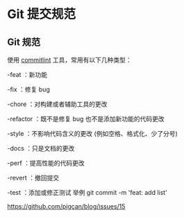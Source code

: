 # Git 提交规范

## Git 规范

使用 [commitlint](https://github.com/conventional-changelog/commitlint) 工具，常用有以下几种类型：

-feat ：新功能

-fix ：修复 bug

-chore ：对构建或者辅助工具的更改

-refactor ：既不是修复 bug 也不是添加新功能的代码更改

-style ：不影响代码含义的更改 (例如空格、格式化、少了分号)

-docs ：只是文档的更改

-perf ：提高性能的代码更改

-revert ：撤回提交

-test ：添加或修正测试
举例 git commit -m 'feat: add list'

https://github.com/pigcan/blog/issues/15
